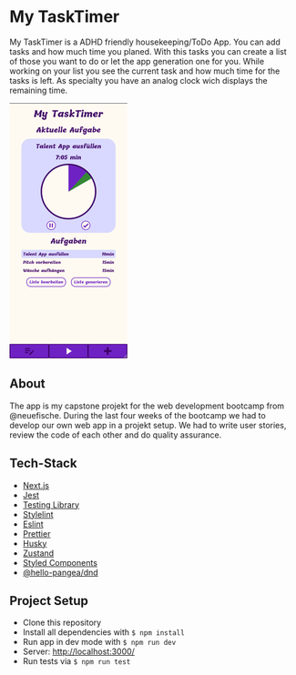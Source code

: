 # My TaskTimer

My TaskTimer is a ADHD friendly housekeeping/ToDo App.
You can add tasks and how much time you planed. With this tasks you can create a list of those you want to do or let the app generation one for you. While working on your list you see the current task and how much time for the tasks is left. As specialty you have an analog clock wich displays the remaining time.

![Screenshoot](public/images/Sreenshoot.png)

## About

The app is my capstone projekt for the web development bootcamp from @neuefische. During the last four weeks of the bootcamp we had to develop our own web app in a projekt setup. We had to write user stories, review the code of each other and do quality assurance.

## Tech-Stack

-   [Next.js](https://nextjs.org/)
-   [Jest](https://jestjs.io/)
-   [Testing Library](https://testing-library.com/)
-   [Stylelint](https://stylelint.io/)
-   [Eslint](https://eslint.org/)
-   [Prettier](https://prettier.io/)
-   [Husky](https://typicode.github.io/husky/)
-   [Zustand](https://zustand-demo.pmnd.rs/)
-   [Styled Components](https://styled-components.com/)
-   [@hello-pangea/dnd](https://github.com/hello-pangea/dnd)

## Project Setup

-   Clone this repository
-   Install all dependencies with `$ npm install`
-   Run app in dev mode with `$ npm run dev`
-   Server: [http://localhost:3000/](http://localhost:3000/)
-   Run tests via `$ npm run test`
